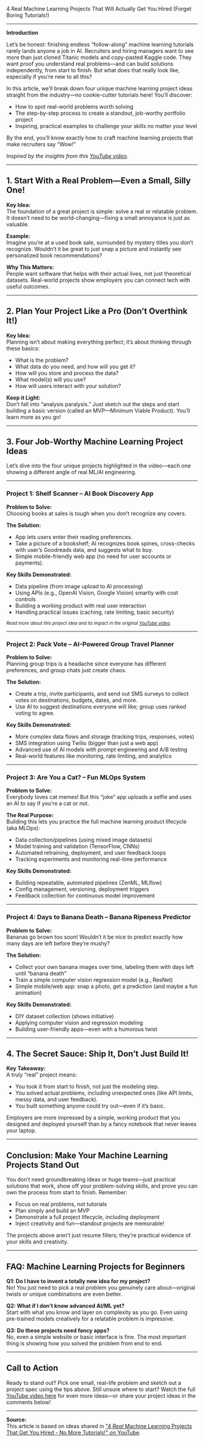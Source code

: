 4 Real Machine Learning Projects That Will Actually Get You Hired (Forget Boring Tutorials!)

---

**Introduction**

Let’s be honest: finishing endless “follow-along” machine learning tutorials rarely lands anyone a job in AI. Recruiters and hiring managers want to see more than just cloned Titanic models and copy-pasted Kaggle code. They want proof you understand real problems—and can build solutions independently, from start to finish. But what does that really look like, especially if you’re new to all this? 

In this article, we’ll break down four unique machine learning project ideas straight from the industry—no cookie-cutter tutorials here! You’ll discover:
- How to spot real-world problems worth solving
- The step-by-step process to create a standout, job-worthy portfolio project
- Inspiring, practical examples to challenge your skills no matter your level

By the end, you’ll know exactly how to craft machine learning projects that make recruiters say “Wow!”

*Inspired by the insights from this [YouTube video](https://www.youtube.com/watch?v=MFSFcPsMsuE).*

---

## 1. Start With a Real Problem—Even a Small, Silly One!

**Key Idea:**  
The foundation of a great project is simple: solve a real or relatable problem. It doesn’t need to be world-changing—fixing a small annoyance is just as valuable.

**Example:**  
Imagine you’re at a used book sale, surrounded by mystery titles you don’t recognize. Wouldn’t it be great to just snap a picture and instantly see personalized book recommendations?

**Why This Matters:**  
People want software that helps with their actual lives, not just theoretical datasets. Real-world projects show employers you can connect tech with useful outcomes.

---

## 2. Plan Your Project Like a Pro (Don’t Overthink It!)

**Key Idea:**  
Planning isn’t about making everything perfect; it’s about thinking through these basics:
- What is the problem?
- What data do you need, and how will you get it?
- How will you store and process the data?
- What model(s) will you use?
- How will users interact with your solution?

**Keep it Light:**  
Don’t fall into “analysis paralysis.” Just sketch out the steps and start building a basic version (called an MVP—Minimum Viable Product). You’ll learn more as you go!

---

## 3. Four Job-Worthy Machine Learning Project Ideas

Let’s dive into the four unique projects highlighted in the video—each one showing a different angle of real ML/AI engineering.

---

### **Project 1: Shelf Scanner – AI Book Discovery App**

**Problem to Solve:**  
Choosing books at sales is tough when you don’t recognize any covers.

**The Solution:**  
- App lets users enter their reading preferences.
- Take a picture of a bookshelf; AI recognizes book spines, cross-checks with user’s Goodreads data, and suggests what to buy.
- Simple mobile-friendly web app (no need for user accounts or payments).

**Key Skills Demonstrated:**
- Data pipeline (from image upload to AI processing)
- Using APIs (e.g., OpenAI Vision, Google Vision) smartly with cost controls
- Building a working product with real user interaction
- Handling practical issues (caching, rate limiting, basic security)

<sub>*Read more about this project idea and its impact in the original [YouTube video](https://www.youtube.com/watch?v=MFSFcPsMsuE).*  
</sub>

---

### **Project 2: Pack Vote – AI-Powered Group Travel Planner**

**Problem to Solve:**  
Planning group trips is a headache since everyone has different preferences, and group chats just create chaos.

**The Solution:**  
- Create a trip, invite participants, and send out SMS surveys to collect votes on destinations, budgets, dates, and more.
- Use AI to suggest destinations everyone will like; group uses ranked voting to agree.

**Key Skills Demonstrated:**
- More complex data flows and storage (tracking trips, responses, votes)
- SMS integration using Twilio (bigger than just a web app)
- Advanced use of AI models with prompt engineering and A/B testing
- Real-world features like monitoring, rate limiting, and analytics

---

### **Project 3: Are You a Cat? – Fun MLOps System**

**Problem to Solve:**  
Everybody loves cat memes! But this “joke” app uploads a selfie and uses an AI to say if you’re a cat or not.

**The Real Purpose:**  
Building this lets you practice the full machine learning product lifecycle (aka MLOps):
- Data collection/pipelines (using mixed image datasets)
- Model training and validation (TensorFlow, CNNs)
- Automated retraining, deployment, and user feedback loops
- Tracking experiments and monitoring real-time performance

**Key Skills Demonstrated:**
- Building repeatable, automated pipelines (ZenML, MLflow)
- Config management, versioning, deployment triggers
- Feedback collection for continuous model improvement

---

### **Project 4: Days to Banana Death – Banana Ripeness Predictor**

**Problem to Solve:**  
Bananas go brown too soon! Wouldn’t it be nice to predict exactly how many days are left before they’re mushy?

**The Solution:**  
- Collect your own banana images over time, labeling them with days left until “banana death”
- Train a simple computer vision regression model (e.g., ResNet)
- Simple mobile/web app: snap a photo, get a prediction (and maybe a fun animation)

**Key Skills Demonstrated:**
- DIY dataset collection (shows initiative)
- Applying computer vision and regression modeling
- Building user-friendly apps—even with a humorous twist

---

## 4. The Secret Sauce: Ship It, Don’t Just Build It!

**Key Takeaway:**  
A truly “real” project means:
- You took it from start to finish, not just the modeling step.
- You solved actual problems, including unexpected ones (like API limits, messy data, and user feedback).
- You built something anyone could try out—even if it’s basic.

Employers are more impressed by a simple, working product that you designed and deployed yourself than by a fancy notebook that never leaves your laptop.

---

## Conclusion: Make Your Machine Learning Projects Stand Out

You don’t need groundbreaking ideas or huge teams—just practical solutions that work, show off your problem-solving skills, and prove you can own the process from start to finish. Remember:
- Focus on real problems, not tutorials
- Plan simply and build an MVP
- Demonstrate a full project lifecycle, including deployment
- Inject creativity and fun—standout projects are memorable!

The projects above aren’t just resume fillers; they’re practical evidence of your skills and creativity.

---

## FAQ: Machine Learning Projects for Beginners

**Q1: Do I have to invent a totally new idea for my project?**  
No! You just need to pick a real problem you genuinely care about—original twists or unique combinations are even better.

**Q2: What if I don’t know advanced AI/ML yet?**  
Start with what you know and layer on complexity as you go. Even using pre-trained models creatively for a relatable problem is impressive.

**Q3: Do these projects need fancy apps?**  
No, even a simple website or basic interface is fine. The most important thing is showing how you solved the problem from end to end.

---

## Call to Action

Ready to stand out? Pick one small, real-life problem and sketch out a project spec using the tips above. Still unsure where to start? Watch the full [YouTube video here](https://www.youtube.com/watch?v=MFSFcPsMsuE) for even more ideas—or share your project ideas in the comments below!

---

**Source:**  
This article is based on ideas shared in ["4 *Real* Machine Learning Projects That Get You Hired - No More Tutorials!" on YouTube](https://www.youtube.com/watch?v=MFSFcPsMsuE).